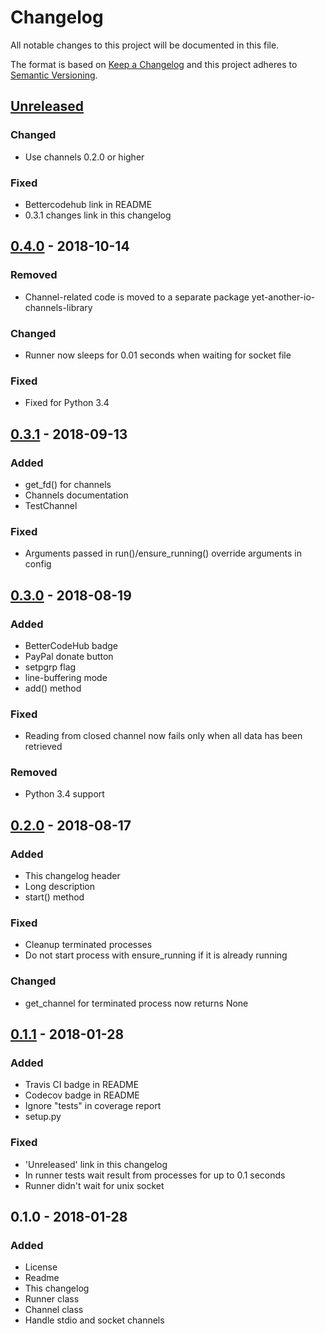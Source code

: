 # Changelog
All notable changes to this project will be documented in this file.

The format is based on [Keep a Changelog](http://keepachangelog.com/en/1.0.0/)
and this project adheres to [Semantic Versioning](http://semver.org/spec/v2.0.0.html).

## [Unreleased]
### Changed
- Use channels 0.2.0 or higher

### Fixed
- Bettercodehub link in README
- 0.3.1 changes link in this changelog

## [0.4.0] - 2018-10-14
### Removed
- Channel-related code is moved to a separate package yet-another-io-channels-library

### Changed
- Runner now sleeps for 0.01 seconds when waiting for socket file

### Fixed
- Fixed for Python 3.4

## [0.3.1] - 2018-09-13
### Added
- get_fd() for channels
- Channels documentation
- TestChannel

### Fixed
- Arguments passed in run()/ensure_running() override arguments in config

## [0.3.0] - 2018-08-19
### Added
- BetterCodeHub badge
- PayPal donate button
- setpgrp flag
- line-buffering mode
- add() method

### Fixed
- Reading from closed channel now fails only when all data has been retrieved

### Removed
- Python 3.4 support

## [0.2.0] - 2018-08-17
### Added
- This changelog header
- Long description
- start() method

### Fixed
- Cleanup terminated processes
- Do not start process with ensure_running if it is already running

### Changed
- get_channel for terminated process now returns None

## [0.1.1] - 2018-01-28
### Added
- Travis CI badge in README
- Codecov badge in README
- Ignore "tests" in coverage report
- setup.py

### Fixed
- 'Unreleased' link in this changelog
- In runner tests wait result from processes for up to 0.1 seconds
- Runner didn't wait for unix socket

## 0.1.0 - 2018-01-28
### Added
- License
- Readme
- This changelog
- Runner class
- Channel class
- Handle stdio and socket channels

[Unreleased]: https://github.com/aragaer/runner/compare/v0.4.0...HEAD
[0.4.0]: https://github.com/aragaer/runner/compare/v0.3.1...v0.4.0
[0.3.1]: https://github.com/aragaer/runner/compare/v0.3.0...v0.3.1
[0.3.0]: https://github.com/aragaer/runner/compare/v0.2.0...v0.3.0
[0.2.0]: https://github.com/aragaer/runner/compare/v0.1.1...v0.2.0
[0.1.1]: https://github.com/aragaer/runner/compare/v0.1.0...v0.1.1
